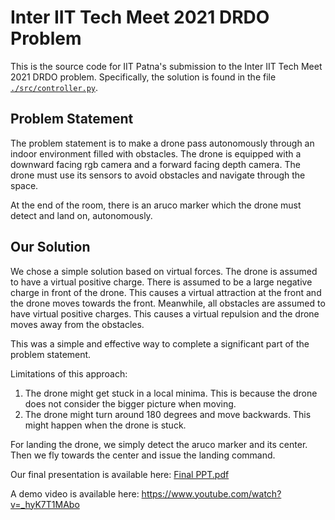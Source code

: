 # Inter IIT Tech Meet 2021 DRDO Problem

This is the source code for IIT Patna's submission to the Inter IIT Tech Meet 2021 DRDO problem. Specifically, the solution is found in the file [`./src/controller.py`](./src/controller.py).

## Problem Statement

The problem statement is to make a drone pass autonomously through an indoor environment filled with obstacles. The drone is equipped with a downward facing rgb camera and a forward facing depth camera. The drone must use its sensors to avoid obstacles and navigate through the space.

At the end of the room, there is an aruco marker which the drone must detect and land on, autonomously.

## Our Solution

We chose a simple solution based on virtual forces. The drone is assumed to have a virtual positive charge. There is assumed to be a large negative charge in front of the drone. This causes a virtual attraction at the front and the drone moves towards the front. Meanwhile, all obstacles are assumed to have virtual positive charges. This causes a virtual repulsion and the drone moves away from the obstacles.

This was a simple and effective way to complete a significant part of the problem statement.

Limitations of this approach:
1. The drone might get stuck in a local minima. This is because the drone does not consider the bigger picture when moving.
2. The drone might turn around 180 degrees and move backwards. This might happen when the drone is stuck.

For landing the drone, we simply detect the aruco marker and its center. Then we fly towards the center and issue the landing command.

Our final presentation is available here: [Final PPT.pdf](./Final%20PPT.pdf)

A demo video is available here: https://www.youtube.com/watch?v=_hyK7T1MAbo

